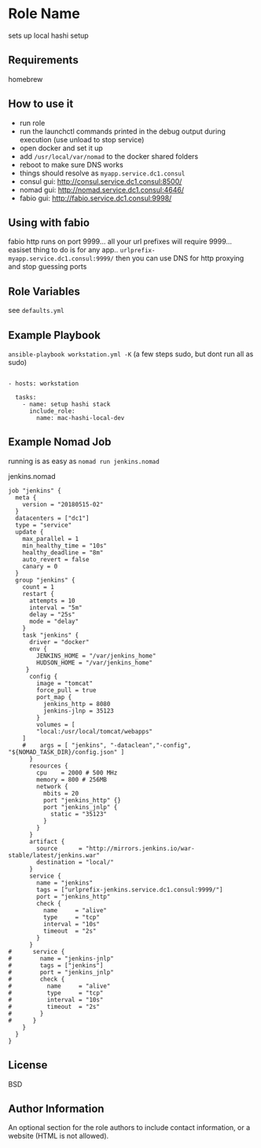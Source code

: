 Role Name
=========

sets up local hashi setup

Requirements
------------

homebrew 

How to use it
------------
* run role
* run the launchctl commands printed in the debug output during execution (use unload to stop service)
* open docker and set it up
* add `/usr/local/var/nomad` to the docker shared folders
* reboot to make sure DNS works
* things should resolve as `myapp.service.dc1.consul`
* consul gui: http://consul.service.dc1.consul:8500/
* nomad gui: http://nomad.service.dc1.consul:4646/
* fabio gui: http://fabio.service.dc1.consul:9998/

Using with fabio
---------------
fabio http runs on port 9999... all your url prefixes will require 9999...
easiset thing to do is for any app.. `urlprefix-myapp.service.dc1.consul:9999/`   then you can use DNS for http proxying and stop guessing ports


Role Variables
--------------
see `defaults.yml`


Example Playbook
----------------
`ansible-playbook workstation.yml -K`  (a few steps sudo, but dont run all as sudo)

```

- hosts: workstation

  tasks: 
    - name: setup hashi stack
      include_role:
        name: mac-hashi-local-dev
```

Example Nomad Job
----------------
running is as easy as
`nomad run jenkins.nomad`

jenkins.nomad
```
job "jenkins" {
  meta {
  	version = "20180515-02"
  }
  datacenters = ["dc1"]
  type = "service"
  update {
    max_parallel = 1
    min_healthy_time = "10s"
    healthy_deadline = "8m"
    auto_revert = false
    canary = 0
  }
  group "jenkins" {
    count = 1
    restart {
      attempts = 10
      interval = "5m"
      delay = "25s"
      mode = "delay"
    }
    task "jenkins" {
      driver = "docker"
      env {
        JENKINS_HOME = "/var/jenkins_home"
        HUDSON_HOME = "/var/jenkins_home"
     }
      config {
        image = "tomcat"
        force_pull = true
        port_map {
          jenkins_http = 8080
          jenkins-jlnp = 35123
        }
        volumes = [ 
        "local:/usr/local/tomcat/webapps"
	]
    #    args = [ "jenkins", "-dataclean","-config", "${NOMAD_TASK_DIR}/config.json" ]
      }
      resources {
        cpu    = 2000 # 500 MHz
        memory = 800 # 256MB
        network {
          mbits = 20
          port "jenkins_http" {}
          port "jenkins_jnlp" {
            static = "35123"
          }
        }
      }
      artifact {
        source      = "http://mirrors.jenkins.io/war-stable/latest/jenkins.war"
        destination = "local/"
      }
      service {
        name = "jenkins"
        tags = ["urlprefix-jenkins.service.dc1.consul:9999/"]
        port = "jenkins_http"
        check {
          name     = "alive"
          type     = "tcp"
          interval = "10s"
          timeout  = "2s"
        }
      }
#      service {
#        name = "jenkins-jnlp"
#        tags = ["jenkins"]
#        port = "jenkins_jnlp"
#        check {
#          name     = "alive"
#          type     = "tcp"
#          interval = "10s"
#          timeout  = "2s"
#        }
#      }
    }
  }
}
```

License
-------

BSD

Author Information
------------------

An optional section for the role authors to include contact information, or a website (HTML is not allowed).
